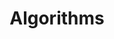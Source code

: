 ---
title: Algorithms
description: A description of this category
image: "cover.jpg"

# Badge style
style:
    background: "#2a9d8f"
    color: "#fff"
---